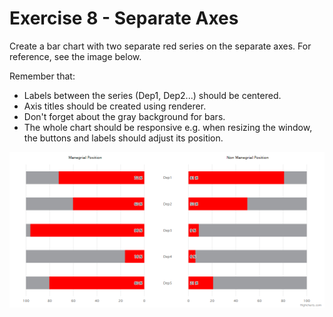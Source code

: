# Exercise 8 - Separate Axes

Create a bar chart with two separate red series on the separate axes. For reference, see the image below.

Remember that:
* Labels between the series (Dep1, Dep2...) should be centered.
* Axis titles should be created using renderer.
* Don't forget about the gray background for bars.
* The whole chart should be responsive  e.g. when resizing the window, the buttons and labels should adjust its position.

![exercise.png](exercise.png)

